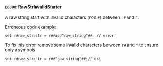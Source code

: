 #### `E0008`: RawStrInvalidStarter

A raw string start with invalid characters (non `#`)  between `r#` and `"`.

Erroneous code example:
```
set r#raw_str:str = r##asd"raw_string"##; // error!
```

To fix this error, remove some invalid characters between `r#` and `"` to ensure only `#` symbols

```
set r#raw_str:str = r##"raw_string"##;// ok!
```
